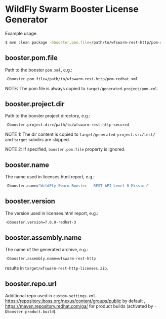 # WildFly Swarm Booster License Generator

Example usage:

````bash
$ mvn clean package -Dbooster.pom.file=/path/to/wfswarm-rest-http/pom-redhat.xml -Dbooster.name="WildFly Swarm Booster - REST API Level 0 Mission" -Dbooster.version=7.0.0-redhat-3 -Dbooster.assembly.name=wfswarm-rest-http -Dbooster.product.build=rest-http
````

## booster.pom.file

Path to the booster `pom.xml`, e.g.:

````bash
-Dbooster.pom.file=/path/to/wfswarm-rest-http/pom-redhat.xml
````

NOTE: The pom file is always copied to `target/generated-project/pom.xml`.

## booster.project.dir

Path to the booster project directory, e.g.:

````bash
-Dbooster.project.dir=/path/to/wfswarm-rest-http-secured
````

NOTE 1: The dir content is copied to `target/generated-project`. `src/test/` and `target` subdirs are skipped.

NOTE 2: If specified, `booster.pom.file` property is ignored.

## booster.name

The name used in licenses.html report, e.g.:

````bash
-Dbooster.name="WildFly Swarm Booster - REST API Level 0 Mission"
````

## booster.version

The version used in licenses.html report, e.g.:

````bash
-Dbooster.version=7.0.0-redhat-3
````

## booster.assembly.name

The name of the generated archive, e.g.:

````bash
-Dbooster.assembly.name=wfswarm-rest-http
````

results in `target/wfswarm-rest-http-licenses.zip`.

## booster.repo.url

Additional repo used in `custom-settings.xml`.
https://repository.jboss.org/nexus/content/groups/public by default , https://maven.repository.redhat.com/ga/ for product builds (activated by `-Dbooster.product.build`).
